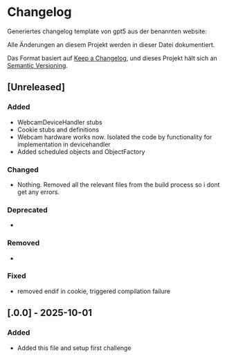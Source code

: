 # Changelog
Generiertes changelog template von gpt5 aus der benannten website:

Alle Änderungen an diesem Projekt werden in dieser Datei dokumentiert.

Das Format basiert auf [Keep a Changelog](https://keepachangelog.com/de/1.1.0/),
und dieses Projekt hält sich an [Semantic Versioning](https://semver.org/spec/v2.0.0.html).

## [Unreleased]

### Added
- WebcamDeviceHandler stubs
- Cookie stubs and definitions
- Webcam hardware works now. Isolated the code by functionality for implementation in devicehandler
- Added scheduled objects and ObjectFactory

### Changed
- Nothing. Removed all the relevant files from the build process so i dont get any errors.

### Deprecated
- 

### Removed
- 

### Fixed
- removed endif in cookie, triggered compilation failure

## [.0.0] - 2025-10-01
### Added
- Added this file and setup first challenge